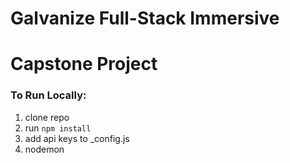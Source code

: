 # Galvanize Full-Stack Immersive
# Capstone Project
### To Run Locally:
1. clone repo
1. run ```npm install```
1. add api keys to _config.js
1. nodemon

